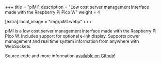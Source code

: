 +++
title = "piMI"
description = "Low cost server management interface made with the Raspberry Pi Pico W"
weight = 4

[extra]
local_image = "img/piMI.webp"
+++

piMI is a low cost server management interface made with the Raspberry Pi Pico W. Includes support for optional e-ink display. Supports power management and real time system information from anywhere with WebSockets.

Source code and more information [available on Github](https://github.com/blaine-t/piMI)!
